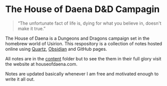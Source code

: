 # The House of Daena D&D Campagin

> “The unfortunate fact of life is, dying for what you believe in, doesn't make it true.”

The House of Daena is a Dungeons and Dragons campaign set in the homebrew world of Usirion.
This respository is a collection of notes hosted online using [Quartz](https://quartz.jzhao.xyz), [Obsidian](https://obsidian.md/) and GitHub pages.

All notes are in the [content](https://github.com/Surge-Tech/House-of-Daena/tree/v4/content) folder but to see the them in their full glory visit the website at houseofdaena.com.

Notes are updated basically whenever I am free and motivated enough to write it all out.